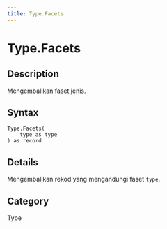 ```yaml
---
title: Type.Facets
---
```


# Type.Facets


## Description

Mengembalikan faset jenis.


## Syntax

```powerquery
Type.Facets(
    type as type
) as record
```


## Details

Mengembalikan rekod yang mengandungi faset <code>type</code>.



## Category
Type
